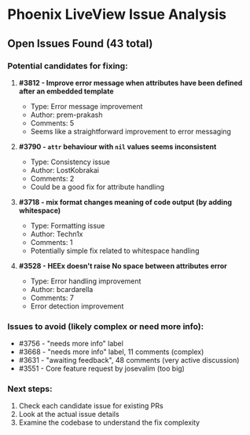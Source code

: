 # Phoenix LiveView Issue Analysis

## Open Issues Found (43 total)

### Potential candidates for fixing:

1. **#3812 - Improve error message when attributes have been defined after an embedded template**
   - Type: Error message improvement
   - Author: prem-prakash
   - Comments: 5
   - Seems like a straightforward improvement to error messaging

2. **#3790 - `attr` behaviour with `nil` values seems inconsistent**
   - Type: Consistency issue
   - Author: LostKobrakai 
   - Comments: 2
   - Could be a good fix for attribute handling

3. **#3718 - mix format changes meaning of code output (by adding whitespace)**
   - Type: Formatting issue
   - Author: Techn1x
   - Comments: 1
   - Potentially simple fix related to whitespace handling

4. **#3528 - HEEx doesn't raise No space between attributes error**
   - Type: Error handling improvement
   - Author: bcardarella
   - Comments: 7
   - Error detection improvement

### Issues to avoid (likely complex or need more info):
- #3756 - "needs more info" label
- #3668 - "needs more info" label, 11 comments (complex)
- #3631 - "awaiting feedback", 48 comments (very active discussion)
- #3551 - Core feature request by josevalim (too big)

### Next steps:
1. Check each candidate issue for existing PRs
2. Look at the actual issue details
3. Examine the codebase to understand the fix complexity
</TOOLMETA>
